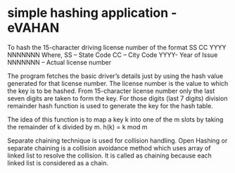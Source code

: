 # simple hashing application - eVAHAN

To hash the 15-character driving license number of the format
		SS   CC   YYYY  NNNNNNN
Where,
	SS – State Code 
	CC – City Code
	YYYY- Year of Issue
	NNNNNNN – Actual license number

The program fetches the basic driver’s details just by using the hash value generated for that license number.
The license number is the value to which the key is to be hashed.
From 15-character license number only the last seven digits are taken to form the key.
For those digits (last 7 digits) division remainder hash function is used to generate the key for the hash table.


The idea of this function is to map a key k into one of the m slots by taking the remainder of k divided by m.
		h(k) = k mod m


Separate chaining technique is used for collision handling.
Open Hashing or separate chaining  is a collision avoidance method which uses array of linked list to resolve the collision. It is called as chaining because each linked list is considered as a chain.
